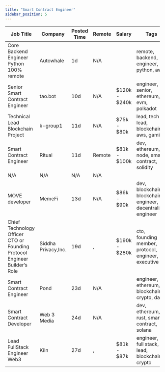 ```yaml
---
title: "Smart Contract Engineer"
sidebar_position: 5
---
```


| Job Title | Company | Posted Time | Remote | Salary | Tags | Apply Link |
|-----------|---------|-------------|--------|--------|------|------------|
| Core Backend Engineer Python 100% remote | Autowhale | 1d | N/A |  | remote, backend, engineer, python, aws | [Apply](https://web3.career/core-backend-engineer-python-100-remote-autowhale/99476) |
| Senior Smart Contract Engineer | tao.bot | 10d | N/A | $120k - $240k | engineer, senior, ethereum, evm, polkadot | [Apply](https://web3.career/senior-smart-contract-engineer-tao-bot/98908) |
| Technical Lead Blockchain Project | k-group1 | 11d | N/A | $75k - $80k | lead, tech lead, blockchain, aws, gaming | [Apply](https://web3.career/technical-lead-blockchain-project-k-group1/101172) |
| Smart Contract Engineer | Ritual | 11d | Remote | $81k - $100k | dev, ethereum, node, smart contract, solidity | [Apply](https://web3.career/smart-contract-engineer-ritual/57557) |
| N/A | N/A | N/A | N/A |  |  | [Apply](https://web3.career/metana) |
| MOVE developer | MemeFi | 13d | N/A | $86k - $90k | dev, blockchain, blockchain engineer, decentralize, engineer | [Apply](https://web3.career/move-developer-memefi/101042) |
| Chief Technology Officer CTO or Founding Protocol Engineer Builder’s Role | Siddha Privacy,Inc. | 19d | , | $190k - $280k | cto, founding member, protocol, engineer, executive | [Apply](https://web3.career/chief-technology-officer-cto-or-founding-protocol-engineer-builder-s-role-siddha-privacy-inc/100598) |
| Smart Contract Engineer | Pond | 23d | N/A |  | engineer, ethereum, blockchain, crypto, dapp | [Apply](https://web3.career/smart-contract-engineer-pond/97755) |
| Smart Contract Developer | Web 3 Media | 24d | N/A |  | dev, ethereum, rust, smart contract, solana | [Apply](https://web3.career/smart-contract-developer-web-3-media/95013) |
| Lead FullStack Engineer Web3 | Kiln | 27d | , | $81k - $87k | engineer, full stack, lead, blockchain, crypto | [Apply](https://web3.career/lead-fullstack-engineer-web3-kiln/99684) |
